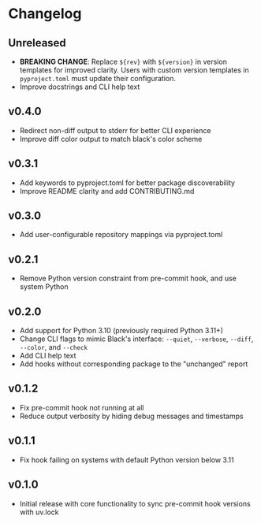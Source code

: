 # Changelog

## Unreleased

- **BREAKING CHANGE**:
  Replace `${rev}` with `${version}` in version templates for improved clarity.
  Users with custom version templates in `pyproject.toml` must update their configuration.
- Improve docstrings and CLI help text

## v0.4.0

- Redirect non-diff output to stderr for better CLI experience
- Improve diff color output to match black's color scheme

## v0.3.1

- Add keywords to pyproject.toml for better package discoverability
- Improve README clarity and add CONTRIBUTING.md

## v0.3.0

- Add user-configurable repository mappings via pyproject.toml

## v0.2.1

- Remove Python version constraint from pre-commit hook, and use system Python

## v0.2.0

- Add support for Python 3.10 (previously required Python 3.11+)
- Change CLI flags to mimic Black's interface: `--quiet`, `--verbose`, `--diff`, `--color`, and `--check`
- Add CLI help text
- Add hooks without corresponding package to the "unchanged" report

## v0.1.2

- Fix pre-commit hook not running at all
- Reduce output verbosity by hiding debug messages and timestamps

## v0.1.1

- Fix hook failing on systems with default Python version below 3.11

## v0.1.0

- Initial release with core functionality to sync pre-commit hook versions with uv.lock

